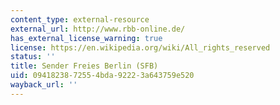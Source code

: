 ```yaml
---
content_type: external-resource
external_url: http://www.rbb-online.de/
has_external_license_warning: true
license: https://en.wikipedia.org/wiki/All_rights_reserved
status: ''
title: Sender Freies Berlin (SFB)
uid: 09418238-7255-4bda-9222-3a643759e520
wayback_url: ''
---
```

